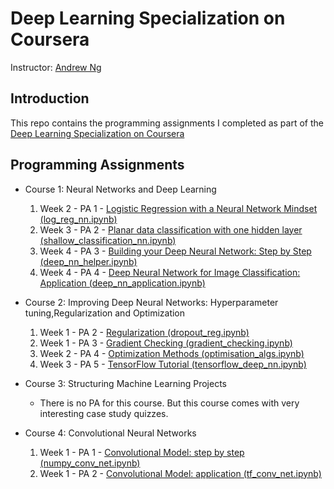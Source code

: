 # Deep Learning Specialization on Coursera
Instructor: [Andrew Ng](https://www.andrewng.org/)

## Introduction
This repo contains the programming assignments I completed as part of the [Deep Learning Specialization on Coursera](https://www.coursera.org/specializations/deep-learning)

## Programming Assignments
* Course 1: Neural Networks and Deep Learning
    1. Week 2 - PA 1 - [Logistic Regression with a Neural Network Mindset (log_reg_nn.ipynb)](https://github.com/c-abbott/deep-learning/tree/master/deep_nns)
    2. Week 3 - PA 2 - [Planar data classification with one hidden layer (shallow_classification_nn.ipynb)](https://github.com/c-abbott/deep-learning/tree/master/deep_nns)
    3. Week 4 - PA 3 - [Building your Deep Neural Network: Step by Step (deep_nn_helper.ipynb)](https://github.com/c-abbott/deep-learning/tree/master/deep_nns)
    4. Week 4 - PA 4 - [Deep Neural Network for Image Classification:     Application (deep_nn_application.ipynb)](https://github.com/c-abbott/deep-learning/tree/master/deep_nns)

* Course 2: Improving Deep Neural Networks: Hyperparameter tuning,Regularization and Optimization
    1. Week 1 - PA 2 - [Regularization (dropout_reg.ipynb)](https://github.com/c-abbott/deep-learning/tree/master/improving_nns)
    2. Week 1 - PA 3 - [Gradient Checking (gradient_checking.ipynb)](https://github.com/c-abbott/deep-learning/tree/master/improving_nns)
    3. Week 2 - PA 4 - [Optimization Methods (optimisation_algs.ipynb)](https://github.com/c-abbott/deep-learning/tree/master/improving_nns)
    4. Week 3 - PA 5 - [TensorFlow Tutorial (tensorflow_deep_nn.ipynb)](https://github.com/c-abbott/deep-learning/tree/master/improving_nns)

* Course 3: Structuring Machine Learning Projects
    * There is no PA for this course. But this course comes with very interesting case study quizzes.

* Course 4: Convolutional Neural Networks
    1. Week 1 - PA 1 - [Convolutional Model: step by step (numpy_conv_net.ipynb)](https://github.com/c-abbott/deep-learning/tree/master/conv_nets)
    2. Week 1 - PA 2 - [Convolutional Model: application (tf_conv_net.ipynb)](https://github.com/c-abbott/deep-learning/tree/master/conv_nets)